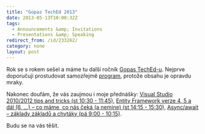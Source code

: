 ```yaml
---
title: "Gopas TechEd 2013"
date: 2013-05-13T10:00:32Z
tags:
  - Announcements &amp; Invitations
  - Presentations &amp; Speaking
redirect_from: /id/233262/
category: none
layout: post
---
```

Rok se s rokem sešel a máme tu další ročník [Gopas TechEd-u][1]. Nejprve doporučuji prostudovat samozřejmě [program][2], protože obsahu je opravdu mraky.

<!-- excerpt -->

Nakonec doufám, že vás zaujmou i moje přednášky: [Visual Studio 2010/2012 tips and tricks (st 10:30 - 11:45)][3], [Entity Framework verze 4, 5 a dál (6, ...) – co máme, co nás čeká (a nemine) (st 14:15 - 15:30)][4], [Async/await – základy základů a chytáky (pá 9:00 - 10:15)][5].

Budu se na vás těšit.

[1]: http://www.teched.cz
[2]: http://www.teched.cz/Program/
[3]: http://www.teched.cz/Prednasky/Mix-Hall#Visual-Studio-2010-2012-tips-and-tricks
[4]: http://www.teched.cz/Prednasky/DevCon-Hall#Entity-Framework-verze-4-5-a-dal-6-co-mame-co-nas-ceka-a-nemine
[5]: http://www.teched.cz/Prednasky/Geek-Hall#Async-await-zaklady-zakladu-a-chytaky